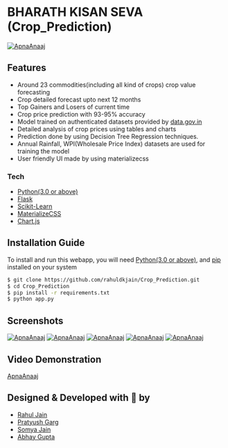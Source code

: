 # BHARATH KISAN SEVA (Crop_Prediction)
[![ApnaAnaaj](https://github.com/rahuldkjain/Crop_Prediction/blob/master/static/ApnaAnaajLogo.png)](https://github.com/rahuldkjain/Crop_Prediction)

## Features
  - Around 23 commodities(including all kind of crops) crop value forecasting
  - Crop detailed forecast upto next 12 months
  - Top Gainers and Losers of current time
  - Crop price prediction with 93-95% accuracy
  - Model trained on authenticated datasets provided by [data.gov.in](https://data.gov.in)
  - Detailed analysis of crop prices using tables and charts
  - Prediction done by using Decision Tree Regression techniques.
  - Annual Rainfall, WPI(Wholesale Price Index) datasets are used for training the model
  - User friendly UI made by using materializecss
 
### Tech
* [Python(3.0 or above)](https://www.python.org/)
* [Flask](http://flask.pocoo.org/)
* [Scikit-Learn](https://scikit-learn.org/)
* [MaterializeCSS](https://materializecss.com/)
* [Chart.js](https://www.chartjs.org/)

## Installation Guide
To install and run this webapp, you will need [Python(3.0 or above)](https://www.python.org/), and [pip](https://pypi.org/project/pip/) installed on your system
```sh
$ git clone https://github.com/rahuldkjain/Crop_Prediction.git
$ cd Crop_Prediction
$ pip install -r requirements.txt
$ python app.py
```

## Screenshots
[![ApnaAnaaj](https://github.com/rahuldkjain/Crop_Prediction/blob/master/static/Screenshot%20(23).png)](https://github.com/rahuldkjain/Crop_Prediction)
[![ApnaAnaaj](https://github.com/rahuldkjain/Crop_Prediction/blob/master/static/Screenshot%20(24).png)](https://github.com/rahuldkjain/Crop_Prediction)
[![ApnaAnaaj](https://github.com/rahuldkjain/Crop_Prediction/blob/master/static/Screenshot%20(25).png)](https://github.com/rahuldkjain/Crop_Prediction)
[![ApnaAnaaj](https://github.com/rahuldkjain/Crop_Prediction/blob/master/static/Screenshot%20(26).png)](https://github.com/rahuldkjain/Crop_Prediction)
[![ApnaAnaaj](https://github.com/rahuldkjain/Crop_Prediction/blob/master/static/Screenshot%20(27).png)](https://github.com/rahuldkjain/Crop_Prediction)

## Video Demonstration
[ApnaAnaaj](https://youtu.be/UahZf4VaCTE)

## Designed & Developed with :sparkling_heart: by
* [Rahul Jain](https://rahuldkjain.github.io)
* [Pratyush Garg](https://github.com/Pratyush2710)
* [Somya Jain](https://github.com/jainsomya972)
* [Abhay Gupta](https://github.com/abhaygupta5)
